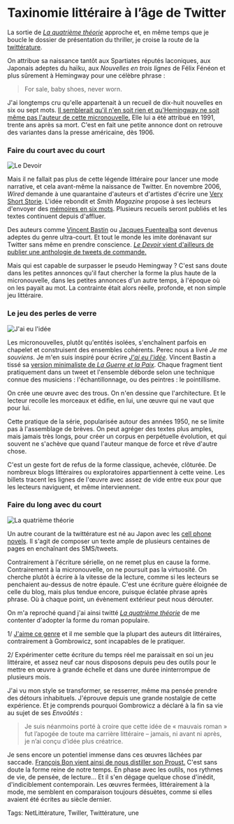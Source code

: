 # Taxinomie littéraire à l&#8217;âge de Twitter

La sortie de [*La quatrième théorie*](/la-quatrieme-theorie/) approche et, en même temps que je boucle le dossier de présentation du thriller, je croise la route de la [twittérature](/la-quatrieme-theorie/la-quatrieme-theorie-liens/).

On attribue sa naissance tantôt aux Spartiates réputés laconiques, aux Japonais adeptes du haïku, aux *Nouvelles en trois lignes* de Félix Fénéon et plus sûrement à Hemingway pour une célèbre phrase :

> For sale, baby shoes, never worn.

J'ai longtemps cru qu'elle appartenait à un recueil de dix-huit nouvelles en six ou sept mots. [Il semblerait qu'il n'en soit rien et qu'Hemingway ne soit même pas l'auteur de cette micronouvelle.](http://quoteinvestigator.com/2013/01/28/baby-shoes/#return-note-5340-2) Elle lui a été attribué en 1991, trente ans après sa mort. C'est en fait une petite annonce dont on retrouve des variantes dans la presse américaine, dès 1906.

### Faire du court avec du court

![Le Devoir](https://tcrouzet.com/images_tc/2013/02/devoir.png)

Mais il ne fallait pas plus de cette légende littéraire pour lancer une mode narrative, et cela avant-même la naissance de Twitter. En novembre 2006, *Wired* demande à une quarantaine d'auteurs et d'artistes d'écrire une [Very Short Storie](http://www.wired.com/wired/archive/14.11/sixwords.html). L'idée rebondit et *Smith Magazine* propose à ses lecteurs d'envoyer des [mémoires en six mots](http://www.smithmag.net/sixwords/). Plusieurs recueils seront publiés et les textes continuent depuis d'affluer.

Des auteurs comme [Vincent Bastin](http://twittonouvelles.blogs.sudouest.fr/) ou [Jacques Fuentealba](http://fablimi.wordpress.com/category/latelier-de-jacques-fuentealba/) sont devenus adeptes du genre ultra-court. Et tout le monde les imite dorénavant sur Twitter sans même en prendre conscience. [*Le Devoir* vient d'ailleurs de publier une anthologie de tweets de commande.](http://www.ledevoir.com/culture/livres/369866/lire-tremblay-pivot-jardin-thuy-et-mavrikakis-en-140-caracteres)

Mais qui est capable de surpasser le pseudo Hemingway ? C'est sans doute dans les petites annonces qu'il faut chercher la forme la plus haute de la micronouvelle, dans les petites annonces d'un autre temps, à l'époque où on les payait au mot. La contrainte était alors réelle, profonde, et non simple jeu littéraire.

### Le jeu des perles de verre

![J'ai eu l'idée](https://tcrouzet.com/images_tc/2013/02/id.png)

Les micronouvelles, plutôt qu'entités isolées, s'enchaînent parfois en chapelet et construisent des ensembles cohérents. Perec nous a livré *Je me souviens*. Je m'en suis inspiré pour écrire [*J'ai eu l'idée*](/id/). Vincent Bastin a tissé sa [version minimaliste de *La Guerre et la Paix*](http://fr.feedbooks.com/userbook/23278/morts-et-r%C3%A9surrections-du-sergent-grenadier-lazare). Chaque fragment tient pratiquement dans un tweet et l'ensemble déborde selon une technique connue des musiciens : l'échantillonnage, ou des peintres : le pointillisme.

On crée une œuvre avec des trous. On n'en dessine que l'architecture. Et le lecteur recolle les morceaux et édifie, en lui, une œuvre qui ne vaut que pour lui.

Cette pratique de la série, popularisée autour des années 1950, ne se limite pas à l'assemblage de brèves. On peut agréger des textes plus amples, mais jamais très longs, pour créer un corpus en perpétuelle évolution, et qui souvent ne s'achève que quand l'auteur manque de force et rêve d'autre chose.

C'est un geste fort de refus de la forme classique, achevée, clôturée. De nombreux blogs littéraires ou exploratoires appartiennent à cette veine. Les billets tracent les lignes de l'œuvre avec assez de vide entre eux pour que les lecteurs naviguent, et même interviennent.

### Faire du long avec du court

![La quatrième théorie](https://tcrouzet.com/images_tc/2013/02/4t200.jpg)

Un autre courant de la twittérature est né au Japon avec les [cell phone novels](http://en.wikipedia.org/wiki/Cell_phone_novel). Il s'agit de composer un texte ample de plusieurs centaines de pages en enchaînant des SMS/tweets.

Contrairement à l'écriture sérielle, on ne remet plus en cause la forme. Contrairement à la micronouvelle, on ne poursuit pas la virtuosité. On cherche plutôt à écrire à la vitesse de la lecture, comme si les lecteurs se penchaient au-dessus de notre épaule. C'est une écriture guère éloignée de celle du blog, mais plus tendue encore, puisque éclatée phrase après phrase. Où à chaque point, un évènement extérieur peut nous dérouter.

On m'a reproché quand j'ai ainsi twitté [*La quatrième théorie*](/la-quatrieme-theorie/) de me contenter d'adopter la forme du roman populaire.

1/ [J'aime ce genre](/2010/08/25/pour-une-litterature-de-gare/) et il me semble que la plupart des auteurs dit littéraires, contrairement à Gombrowicz, sont incapables de le pratiquer.

2/ Expérimenter cette écriture du temps réel me paraissait en soi un jeu littéraire, et assez neuf car nous disposons depuis peu des outils pour le mettre en œuvre à grande échelle et dans une durée ininterrompue de plusieurs mois.

J'ai vu mon style se transformer, se resserrer, même ma pensée prendre des détours inhabituels. J'éprouve depuis une grande nostalgie de cette expérience. Et je comprends pourquoi Gombrowicz a déclaré à la fin sa vie au sujet de ses *Envoûtés* :

> Je suis néanmoins porté à croire que cette idée de « mauvais roman » fut l’apogée de toute ma carrière littéraire – jamais, ni avant ni après, je n’ai conçu d’idée plus créatrice.

Je sens encore un potentiel immense dans ces œuvres lâchées par saccade. [François Bon vient ainsi de nous distiller son Proust.](http://www.tierslivre.net/spip/spip.php?rubrique113) C'est sans doute la forme reine de notre temps. En phase avec les outils, nos rythmes de vie, de pensée, de lecture… Et il s'en dégage quelque chose d'inédit, d'indiciblement contemporain. Les œuvres fermées, littérairement à la mode, me semblent en comparaison toujours désuètes, comme si elles avaient été écrites au siècle dernier.

Tags: NetLittérature, Twiller, Twittérature, une